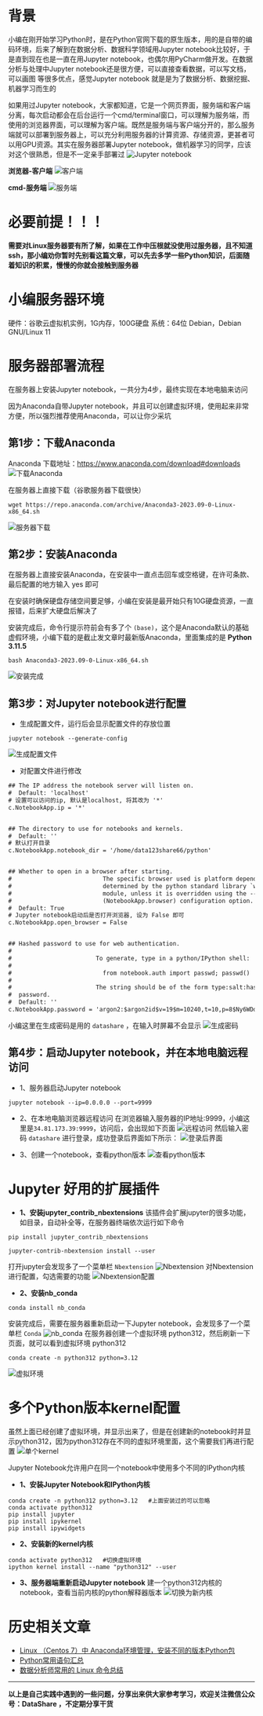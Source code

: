 # 背景
小编在刚开始学习Python时，是在Python官网下载的原生版本，用的是自带的编码环境，后来了解到在数据分析、数据科学领域用Jupyter notebook比较好，于是直到现在也是一直在用Jupyter notebook，也偶尔用PyCharm做开发。在数据分析与处理中Jupyter notebook还是很方便，可以直接查看数据，可以写文档，可以画图 等很多优点，感觉Jupyter notebook 就是是为了数据分析、数据挖掘、机器学习而生的

如果用过Jupyter notebook，大家都知道，它是一个网页界面，服务端和客户端分离，每次启动都会在后台运行一个cmd/terminal窗口，可以理解为服务端，而使用的浏览器界面，可以理解为客户端。既然是服务端与客户端分开的，那么服务端就可以部署到服务器上，可以充分利用服务器的计算资源、存储资源，更甚者可以用GPU资源。其实在服务器部署Jupyter notebook，做机器学习的同学，应该对这个很熟悉，但是不一定亲手部署过
![Jupyter notebook](https://upload-images.jianshu.io/upload_images/6641583-01c945ebf7ff1a19.png?imageMogr2/auto-orient/strip%7CimageView2/2/w/1240)

**浏览器-客户端**
![客户端](https://upload-images.jianshu.io/upload_images/6641583-e95e84098eee9c4c.png?imageMogr2/auto-orient/strip%7CimageView2/2/w/1240)

**cmd-服务端**
![服务端](https://upload-images.jianshu.io/upload_images/6641583-74e25860d043bc20.png?imageMogr2/auto-orient/strip%7CimageView2/2/w/1240)

# 必要前提！！！
**需要对Linux服务器要有所了解，如果在工作中压根就没使用过服务器，且不知道ssh，那小编劝你暂时先别看这篇文章，可以先去多学一些Python知识，后面随着知识的积累，慢慢的你就会接触到服务器**

# 小编服务器环境
硬件：谷歌云虚拟机实例，1G内存，100G硬盘
系统：64位 Debian，Debian GNU/Linux 11

# 服务器部署流程
在服务器上安装Jupyter notebook，一共分为4步，最终实现在本地电脑来访问

因为Anaconda自带Jupyter notebook，并且可以创建虚拟环境，使用起来非常方便，所以强烈推荐使用Anaconda，可以让你少采坑
## 第1步：下载Anaconda
Anaconda 下载地址：https://www.anaconda.com/download#downloads
![下载Anaconda](https://upload-images.jianshu.io/upload_images/6641583-98e2c2c5dfe9a154.png?imageMogr2/auto-orient/strip%7CimageView2/2/w/1240)

在服务器上直接下载（谷歌服务器下载很快）
```shell
wget https://repo.anaconda.com/archive/Anaconda3-2023.09-0-Linux-x86_64.sh
```
![服务器下载](https://upload-images.jianshu.io/upload_images/6641583-f98732cbd997ee92.png?imageMogr2/auto-orient/strip%7CimageView2/2/w/1024)
## 第2步：安装Anaconda
在服务器上直接安装Anaconda，在安装中一直点击回车或空格键，在许可条款、最后配置的地方输入 yes 即可

在安装时确保硬盘存储空间要足够，小编在安装是最开始只有10G硬盘资源，一直报错，后来扩大硬盘后解决了

安装完成后，命令行提示符前会有多了个 `(base)`，这个是Anaconda默认的基础虚假环境，小编下载的是截止发文章时最新版Anaconda，里面集成的是 **Python 3.11.5**
```shell
bash Anaconda3-2023.09-0-Linux-x86_64.sh
```
![安装完成](https://upload-images.jianshu.io/upload_images/6641583-504d8afa088872c6.png?imageMogr2/auto-orient/strip%7CimageView2/2/w/1240)
## 第3步：对Jupyter notebook进行配置
- 生成配置文件，运行后会显示配置文件的存放位置
```shell
jupyter notebook --generate-config
```
![生成配置文件](https://upload-images.jianshu.io/upload_images/6641583-4c0e4c6521f0b838.png?imageMogr2/auto-orient/strip%7CimageView2/2/w/1240)

- 对配置文件进行修改
```txt
## The IP address the notebook server will listen on.
#  Default: 'localhost'
# 设置可以访问的ip, 默认是localhost, 将其改为 '*'
c.NotebookApp.ip = '*'


## The directory to use for notebooks and kernels.
#  Default: ''
# 默认打开目录
c.NotebookApp.notebook_dir = '/home/data123share66/python'


## Whether to open in a browser after starting.
#                          The specific browser used is platform dependent and
#                          determined by the python standard library `webbrowser`
#                          module, unless it is overridden using the --browser
#                          (NotebookApp.browser) configuration option.
#  Default: True
# Jupyter notebook启动后是否打开浏览器, 设为 False 即可
c.NotebookApp.open_browser = False


## Hashed password to use for web authentication.
#  
#                        To generate, type in a python/IPython shell:
#  
#                          from notebook.auth import passwd; passwd()
#  
#                        The string should be of the form type:salt:hashed-
#  password.
#  Default: ''
c.NotebookApp.password = 'argon2:$argon2id$v=19$m=10240,t=10,p=8$Ny6WDdoLBm88cUMyOqgNqg$s3WObP81eU51RT2j8D8DULPM1OAPOnzYfODW8olB0xw'
```
小编这里在生成密码是用的 `datashare` ，在输入时屏幕不会显示
![生成密码](https://upload-images.jianshu.io/upload_images/6641583-5319a3ec995b55e5.png?imageMogr2/auto-orient/strip%7CimageView2/2/w/1240)
## 第4步：启动Jupyter notebook，并在本地电脑远程访问
- 1、服务器启动Jupyter notebook
```shell
jupyter notebook --ip=0.0.0.0 --port=9999
```

- 2、在本地电脑浏览器远程访问
在浏览器输入服务器的IP地址:9999，小编这里是`34.81.173.39:9999`，访问后，会出现如下页面
![远程访问](https://upload-images.jianshu.io/upload_images/6641583-daf83c49b251af83.png?imageMogr2/auto-orient/strip%7CimageView2/2/w/1024)
然后输入密码 `datashare` 进行登录，成功登录后界面如下所示：
![登录后界面](https://upload-images.jianshu.io/upload_images/6641583-90d3f2a3d51c9f4b.png?imageMogr2/auto-orient/strip%7CimageView2/2/w/1024)

- 3、创建一个notebook，查看python版本
![查看python版本](https://upload-images.jianshu.io/upload_images/6641583-be2f0d0a52dfd098.png?imageMogr2/auto-orient/strip%7CimageView2/2/w/1024)
# Jupyter 好用的扩展插件
- **1、安装jupyter_contrib_nbextensions**
该插件会扩展jupyter的很多功能，如目录，自动补全等，在服务器终端依次运行如下命令
```shell
pip install jupyter_contrib_nbextensions

jupyter-contrib-nbextension install --user
```
打开jupyter会发现多了一个菜单栏 `Nbextension`
![Nbextension](https://upload-images.jianshu.io/upload_images/6641583-83c8f70b62746854.png?imageMogr2/auto-orient/strip%7CimageView2/2/w/1240)
对Nbextension进行配置，勾选需要的功能
![Nbextension配置](https://upload-images.jianshu.io/upload_images/6641583-cef33d4184f191aa.png?imageMogr2/auto-orient/strip%7CimageView2/2/w/1240)


- **2、安装nb_conda**
```shell
conda install nb_conda
```
安装完成后，需要在服务器重新启动一下Jupyter notebook，会发现多了一个菜单栏 `Conda`
![nb_conda](https://upload-images.jianshu.io/upload_images/6641583-63924b8af5a35ac4.png?imageMogr2/auto-orient/strip%7CimageView2/2/w/1240)
在服务器创建一个虚拟环境 python312，然后刷新一下页面，就可以看到虚拟环境 python312
```shell
conda create -n python312 python=3.12
```
![虚拟环境](https://upload-images.jianshu.io/upload_images/6641583-d2c51835c05d66f8.png?imageMogr2/auto-orient/strip%7CimageView2/2/w/1240)

# 多个Python版本kernel配置
虽然上面已经创建了虚拟环境，并显示出来了，但是在创建新的notebook时并显示python312，因为python312存在不同的虚拟环境里面，这个需要我们再进行配置
![单个kernel](https://upload-images.jianshu.io/upload_images/6641583-d3c70ec83ea11a22.png?imageMogr2/auto-orient/strip%7CimageView2/2/w/1240)

Jupyter Notebook允许用户在同一个notebook中使用多个不同的IPython内核

- **1、安装Jupyter Notebook和IPython内核**
```shell
conda create -n python312 python=3.12   #上面安装过的可以忽略
conda activate python312
pip install jupyter
pip install ipykernel
pip install ipywidgets
```
- **2、安装新的kernel内核**
```shell
conda activate python312   #切换虚拟环境
ipython kernel install --name "python312" --user
```

- **3、服务器端重新启动Jupyter notebook**
建一个python312内核的notebook，查看当前内核的python解释器版本
![切换为新内核](https://upload-images.jianshu.io/upload_images/6641583-3b480948aa884963.png?imageMogr2/auto-orient/strip%7CimageView2/2/w/1240)

# 历史相关文章
- [Linux （Centos 7）中 Anaconda环境管理，安装不同的版本Python包](https://www.jianshu.com/p/bc5af6c078a8)
- [Python常用语句汇总](https://www.jianshu.com/p/37f48c338fbd)
- [数据分析师常用的 Linux 命令总结](https://www.jianshu.com/p/cee9a549f080)

**************************************************************************
**以上是自己实践中遇到的一些问题，分享出来供大家参考学习，欢迎关注微信公众号：DataShare ，不定期分享干货**
